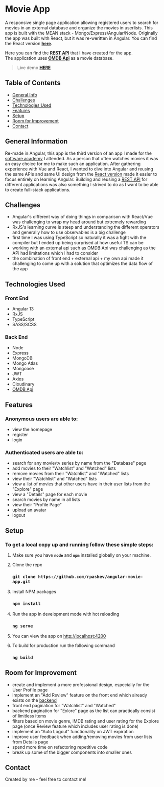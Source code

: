# Movie App 
A responsive single page application allowing registered users to search for movies in an external database and organize the movies in userlists. This app is built with the MEAN stack - Mongo/Express/Angular/Node. Originally the app was built with React, but it was re-weritten in Angular. You can find the React version **[here](https://github.com/rpashev/react-movie-app-mern)**.

Here you can find the **[REST API](https://github.com/rpashev/rest-movie-apps)** that I have created for the app.  
The application uses **[OMDB Api](https://www.omdbapi.com/)** as a movie database.  
> Live demo **[HERE](http://www.movies-app.live/)**

## Table of Contents
* [General Info](#general-information)
* [Challenges](#challenges)
* [Technologies Used](#technologies-used)
* [Features](#features)
* [Setup](#setup)
* [Room for Improvement](#room-for-improvement)
* [Contact](#contact)


## General Information
Re-made in Angular, this app is the third version of an app I made for the [software academy](https://softuni.bg/) I attended. As a person that often watches movies it was an easy choice for me to make such an application. After gathering experience with Vue and React, I wanted to dive into Angular and reusing the same APIs and same UI design from the [React version](https://github.com/rpashev/react-movie-app-mern) made it easier to focus entirely on learning Angular. Building and reusing a [REST API](https://github.com/rpashev/rest-movie-apps) for different applications was also something I strived to do as I want to be able to create full-stack applications.


## Challenges
- Angular's different way of doing things in comparison with React/Vue was challenging to wrap my head around but extremely rewarding
- RxJS's learning curve is steep and understanding the different operators and generally how to use observables is a big challenge
- first time I was using TypeScript so naturally it was a fight with the compiler but I ended up being surprised at how useful TS can be
- working with an external api such as [OMDB Api](https://www.omdbapi.com/) was challenging as the API had limitations which I had to consider
- the combination of front end + external api + my own api made it challenging to come up with a solution that optimizes the data flow of the app


## Technologies Used  

### Front End
- Angular 13
- RxJS
- TypeScript
- SASS/SCSS

  
 ### Back End
 - Node
 - Express 
 - MongoDB
 - Mongo Atlas
 - Mongoose
 - JWT
 - Axios
 - Cloudinary
 - [OMDB Api](https://www.omdbapi.com/)


## Features
### Anonymous users are able to:
- view the homepage
- register
- login

### Authenticated users are able to:
- search for any movie/tv series by name from the "Database" page
- add movies to their "Watchlist" and "Watched" lists
- remove movies from their "Watchlist" and "Watched" lists
- view their "Watchlist" and "Watched" lists
- view a list of movies that other users have in their user lists from the "Explore" page
- view a "Details" page for each movie
- search movies by name in all lists
- view their "Profile Page" 
- upload an avatar
- logout


## Setup
### To get a local copy up and running follow these simple steps:

1. Make sure you have **`node`** and **`npm`** installed globally on your machine.  

3. Clone the repo  
    ### `git clone https://github.com/rpashev/angular-movie-app.git`  

3. Install NPM packages  
    ### `npm install`    
  
4. Run the app in development mode with hot reloading  
    ### `ng serve`  

5. You can view the app on [http://localhost:4200](http://localhost:4200)  
 
7. To build for production run the following command  
    ### `ng build`


## Room for Improvement
- create and implement a more professional design, especially for the User Profile page
- implement an "Add Review" feature on the front end which already exists on the [backend](https://github.com/rpashev/rest-movie-apps)
- front end pagination for "Watchlist" and "Watched"
- backend pagination for "Exlore" page as the list can practically consist of limitless items
- filters based on movie genre, IMDB rating and user rating for the Explore page (once Review feature which includes user rating is done)
- implement an "Auto Logout" functionality on JWT expiration
- improve user feedback when adding/removing movies from user lists from Details page
- spend more time on refactoring repetitive code
- break up some of the bigger components into smaller ones


## Contact
Created by me - feel free to contact me!

